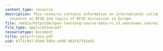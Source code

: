 ```yaml
---
content_type: resource
description: This resource contains information on international collaboration, European
  research on RFID and topics of RFID discussion in Europe.
file: /media/https%3A/open-learning-course-data-rc.s3.amazonaws.com/esd-290-special-topics-in-supply-chain-management-spring-2005/b771c947934d595ea496982fa7741bd3_peterfriess.pdf
file_type: application/pdf
resourcetype: Document
title: peterfriess.pdf
uid: b771c947-934d-595e-a496-982fa7741bd3
---
```

